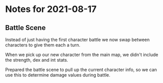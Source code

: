 # Notes for 2021-08-17

## Battle Scene
Instead of just having the first character battle we now swap between characters to give them each a turn.

When we pick up our new character from the main map, we didn't include the strength, dex and int stats.

Prepared the battle scene to pull up the current character info, so we can use this to determine damage values during battle.